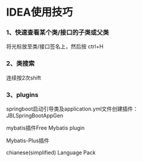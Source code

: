 # IDEA使用技巧

### 1、快速查看某个类/接口的子类或父类

将光标放至类/接口签名上，然后按 ctrl+H

### 2、类搜索

连续按2次shift

### 3、plugins

springboot启动引导类及application.yml文件创建插件：JBLSpringBootAppGen

mybatis插件Free Mybatis plugin

Mybatis-Plus插件

chianese(simplified) Language Pack